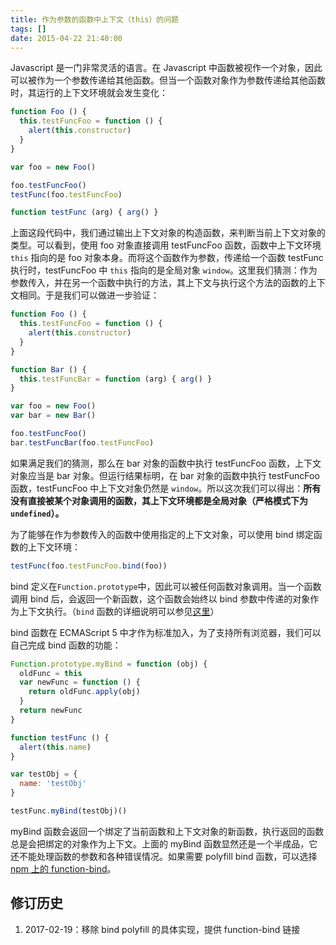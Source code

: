 ```yaml
---
title: 作为参数的函数中上下文（this）的问题
tags: []
date: 2015-04-22 21:40:00
---
```


Javascript 是一门非常灵活的语言。在 Javascript 中函数被视作一个对象，因此可以被作为一个参数传递给其他函数。但当一个函数对象作为参数传递给其他函数时，其运行的上下文环境就会发生变化：

```js
function Foo () {
  this.testFuncFoo = function () {
    alert(this.constructor)
  }
}

var foo = new Foo()

foo.testFuncFoo()
testFunc(foo.testFuncFoo)

function testFunc (arg) { arg() }
```

<!--more-->

上面这段代码中，我们通过输出上下文对象的构造函数，来判断当前上下文对象的类型。可以看到，使用 foo 对象直接调用 testFuncFoo 函数，函数中上下文环境 `this` 指向的是 foo 对象本身。而将这个函数作为参数，传递给一个函数 testFunc 执行时，testFuncFoo 中 `this` 指向的是全局对象 `window`。这里我们猜测：作为参数传入，并在另一个函数中执行的方法，其上下文与执行这个方法的函数的上下文相同。于是我们可以做进一步验证：

```js
function Foo () {
  this.testFuncFoo = function () {
    alert(this.constructor)
  }
}

function Bar () {
  this.testFuncBar = function (arg) { arg() }
}

var foo = new Foo()
var bar = new Bar()

foo.testFuncFoo()
bar.testFuncBar(foo.testFuncFoo)
```

如果满足我们的猜测，那么在 bar 对象的函数中执行 testFuncFoo 函数，上下文对象应当是 bar 对象。但运行结果标明，在 bar 对象的函数中执行 testFuncFoo 函数，testFuncFoo 中上下文对象仍然是 `window`。所以这次我们可以得出：**所有没有直接被某个对象调用的函数，其上下文环境都是全局对象（严格模式下为 `undefined`）。**

为了能够在作为参数传入的函数中使用指定的上下文对象，可以使用 bind 绑定函数的上下文环境：

```js
testFunc(foo.testFuncFoo.bind(foo))
```

bind 定义在`Function.prototype`中，因此可以被任何函数对象调用。当一个函数调用 bind 后，会返回一个新函数，这个函数会始终以 bind 参数中传递的对象作为上下文执行。（`bind` 函数的详细说明可以参见[这里](https://developer.mozilla.org/zh-CN/docs/Web/JavaScript/Reference/Global_Objects/Function/bind)）

bind 函数在 ECMAScript 5 中才作为标准加入，为了支持所有浏览器，我们可以自己完成 bind 函数的功能：

```js
Function.prototype.myBind = function (obj) {
  oldFunc = this
  var newFunc = function () {
    return oldFunc.apply(obj)
  }
  return newFunc
}

function testFunc () {
  alert(this.name)
}

var testObj = {
  name: 'testObj'
}

testFunc.myBind(testObj)()
```

myBind 函数会返回一个绑定了当前函数和上下文对象的新函数，执行返回的函数总是会把绑定的对象作为上下文。上面的 myBind 函数显然还是一个半成品，它还不能处理函数的参数和各种错误情况。如果需要 polyfill bind 函数，可以选择 [npm 上的 function-bind](https://www.npmjs.com/package/function-bind)。

## 修订历史

1. 2017-02-19：移除 bind polyfill 的具体实现，提供 function-bind 链接
